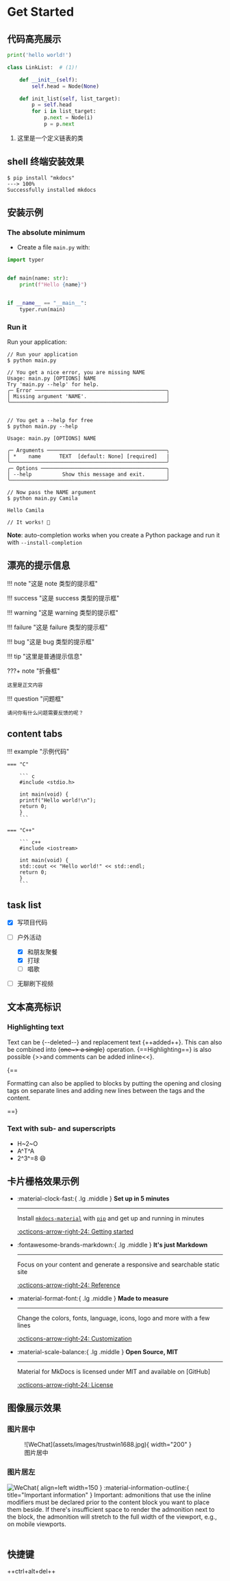 # Get Started

## 代码高亮展示

```python title="demo.py" linenums="1"
print('hello world!')

class LinkList:  # (1)! 

    def __init__(self):
        self.head = Node(None)

    def init_list(self, list_target): 
        p = self.head
        for i in list_target:
            p.next = Node(i)
            p = p.next
```

1.  这里是一个定义链表的类

## shell 终端安装效果

<div class="termy">

```console
$ pip install "mkdocs"
---> 100%
Successfully installed mkdocs
```
</div>

## 安装示例

### The absolute minimum

* Create a file `main.py` with:

```Python
import typer


def main(name: str):
    print(f"Hello {name}")


if __name__ == "__main__":
    typer.run(main)
```

### Run it

Run your application:

<div class="termy">

```console
// Run your application
$ python main.py

// You get a nice error, you are missing NAME
Usage: main.py [OPTIONS] NAME
Try 'main.py --help' for help.
╭─ Error ───────────────────────────────────────────╮
│ Missing argument 'NAME'.                          │
╰───────────────────────────────────────────────────╯


// You get a --help for free
$ python main.py --help

Usage: main.py [OPTIONS] NAME

╭─ Arguments ───────────────────────────────────────╮
│ *    name      TEXT  [default: None] [required]   |
╰───────────────────────────────────────────────────╯
╭─ Options ─────────────────────────────────────────╮
│ --help          Show this message and exit.       │
╰───────────────────────────────────────────────────╯

// Now pass the NAME argument
$ python main.py Camila

Hello Camila

// It works! 🎉
```

</div>

**Note**: auto-completion works when you create a Python package and run it with `--install-completion` 


## 漂亮的提示信息
!!! note "这是 note 类型的提示框"

!!! success "这是 success 类型的提示框"

!!! warning "这是 warning 类型的提示框"

!!! failure "这是 failure 类型的提示框"

!!! bug "这是 bug 类型的提示框"

!!! tip "这里是普通提示信息"

???+ note "折叠框"

    这里是正文内容

!!! question "问题框"

    请问你有什么问题需要反馈的呢？

## content tabs

!!! example "示例代码"

    === "C"

        ``` c
        #include <stdio.h>

        int main(void) {
        printf("Hello world!\n");
        return 0;
        }
        ```

    === "C++"

        ``` c++
        #include <iostream>

        int main(void) {
        std::cout << "Hello world!" << std::endl;
        return 0;
        }
        ```



## task list

- [x] 写项目代码
- [ ] 户外活动
    * [x] 和朋友聚餐
    * [x] 打球
    * [ ] 唱歌
- [ ] 无聊刷下视频
  

## 文本高亮标识

### Highlighting text

Text can be {--deleted--} and replacement text {++added++}. This can also be
combined into {~~one~>  a single~~} operation. {==Highlighting==} is also
possible {>>and comments can be added inline<<}.

{==

Formatting can also be applied to blocks by putting the opening and closing
tags on separate lines and adding new lines between the tags and the content.

==}

### Text with sub- and superscripts

- H~2~O
- A^T^A
- 2^3^=8 :smile:

## 卡片栅格效果示例

<div class="grid cards" markdown>

-   :material-clock-fast:{ .lg .middle } __Set up in 5 minutes__

    ---

    Install [`mkdocs-material`](#) with [`pip`](#) and get up
    and running in minutes

    [:octicons-arrow-right-24: Getting started](#)

-   :fontawesome-brands-markdown:{ .lg .middle } __It's just Markdown__

    ---

    Focus on your content and generate a responsive and searchable static site

    [:octicons-arrow-right-24: Reference](#)

-   :material-format-font:{ .lg .middle } __Made to measure__

    ---

    Change the colors, fonts, language, icons, logo and more with a few lines

    [:octicons-arrow-right-24: Customization](#)

-   :material-scale-balance:{ .lg .middle }   __Open Source, MIT__
     
    ---

    Material for MkDocs is licensed under MIT and available on [GitHub]

    [:octicons-arrow-right-24: License](#)

</div>


## 图像展示效果

### 图片居中
<figure markdown>
  ![WeChat](assets/images/trustwin1688.jpg){ width="200" }
  <figcaption>图片居中</figcaption>
</figure>

### 图片居左

![WeChat](assets/images/trustwin1688.jpg){ align=left width=150 }
:material-information-outline:{ title="Important information" }
Important: admonitions that use the inline modifiers must be declared prior to the content block you want to place them beside. If there's insufficient space to render the admonition next to the block, the admonition will stretch to the full width of the viewport, e.g., on mobile viewports.<br><br>


## 快捷键
++ctrl+alt+del++





